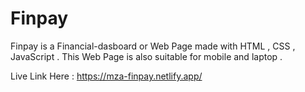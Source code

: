 # Finpay
Finpay is a Financial-dasboard or Web Page made with HTML , CSS , JavaScript . This Web Page is also suitable for mobile and laptop . 

Live Link Here : https://mza-finpay.netlify.app/

